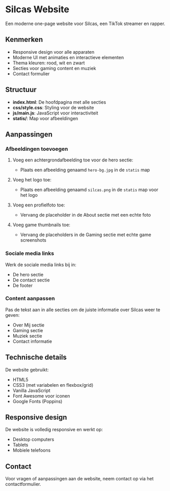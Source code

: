 # Silcas Website

Een moderne one-page website voor Silcas, een TikTok streamer en rapper.

## Kenmerken

- Responsive design voor alle apparaten
- Moderne UI met animaties en interactieve elementen
- Thema kleuren: rood, wit en zwart
- Secties voor gaming content en muziek
- Contact formulier

## Structuur

- **index.html**: De hoofdpagina met alle secties
- **css/style.css**: Styling voor de website
- **js/main.js**: JavaScript voor interactiviteit
- **statis/**: Map voor afbeeldingen

## Aanpassingen

### Afbeeldingen toevoegen

1. Voeg een achtergrondafbeelding toe voor de hero sectie:
   - Plaats een afbeelding genaamd `hero-bg.jpg` in de `statis` map

2. Voeg het logo toe:
   - Plaats een afbeelding genaamd `silcas.png` in de `statis` map voor het logo

3. Voeg een profielfoto toe:
   - Vervang de placeholder in de About sectie met een echte foto

4. Voeg game thumbnails toe:
   - Vervang de placeholders in de Gaming sectie met echte game screenshots

### Sociale media links

Werk de sociale media links bij in:
- De hero sectie
- De contact sectie
- De footer

### Content aanpassen

Pas de tekst aan in alle secties om de juiste informatie over Silcas weer te geven:
- Over Mij sectie
- Gaming sectie
- Muziek sectie
- Contact informatie

## Technische details

De website gebruikt:
- HTML5
- CSS3 (met variabelen en flexbox/grid)
- Vanilla JavaScript
- Font Awesome voor iconen
- Google Fonts (Poppins)

## Responsive design

De website is volledig responsive en werkt op:
- Desktop computers
- Tablets
- Mobiele telefoons

## Contact

Voor vragen of aanpassingen aan de website, neem contact op via het contactformulier.